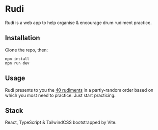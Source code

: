 # Rudi

Rudi is a web app to help organise & encourage drum rudiment practice.

## Installation

Clone the repo, then:

```
npm install
npm run dev
```

## Usage

Rudi presents to you the [40 rudiments](https://www.youtube.com/watch?v=WSC7iujjg_o) in a partly-random order based on which you most need to practice. Just start practicing.

## Stack

React, TypeScript & TailwindCSS bootstrapped by Vite.
